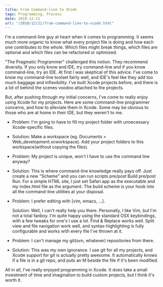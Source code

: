 ```yaml
---
title: From Command-line to XCode
tags: Programming, Process
date: 2010-12-21
url: "/2010/12/21/from-command-line-to-xcode.html"
---
```


I'm a command-line guy at heart when it comes to programming. It seems much more organic to know what every project file is doing and how each one contributes to the whole. Which files might break things, which files are optional and which files can be refactored or optimized.

"The Pragmatic Programmer" challenged this notion. They recommend diversity. If you only know and IDE, try command-line and if you know command-line, try an IDE. At first I was skeptical of this advice. I've come to know my command-line toolset fairly well, and IDE's feel like they add too much baggage and inflexibility. I've built Xcode projects before, and there is a lot of behind the scenes voodoo attached to the projects.

But, after pushing through my initial concerns, I've come to really enjoy using Xcode for my projects. Here are some command-line programmer concerns, and how to alleviate them in Xcode. Some may be obvious to those who are at home in their IDE, but they weren't to me.

*   Problem: I'm going to have to fill my project folder with unnecessary Xcode-specific files.
*   Solution: Make a workspace (eg. Documents > Web_development.xcworkspace). Add your project folders to this workspace(without copying the files).

*   Problem: My project is unique, won't I have to use the command line anyway?

*   Solution: This is where command-line knowledge really pays off. Just create a new "Scheme" and you can run scripts pre/post Build pre/post Run. For a simple HTML site, I just set Safari.app as the executable and my index.html file as the argument. The build scheme is your hook into all the command-line utilities at your disposal.

*   Problem: I prefer editing with [vim, emacs, ...].

    Solution: Well, I can't really help you there. Personally, I like Vim, but I'm not a total fanboy. I'm quite happy using the standard OSX keybindings, with a few tweaks for one's I use a lot. Find &amp; Replace works well. Split view and file navigation work well, and syntax-highlighting is fully configurable and works with every file I've thrown at it.

*   Problem: I can't manage my git(svn, whatever) repositories from there.

*   Solution: This was my own ignorance. I use git for all my projects, and Xcode support for git is actually pretty awesome. It automatically knows if a file is in a git repo, and puts an M beside the file if it's been modified.

All in all, I've really enjoyed programming in Xcode. It does take a small investment of time and imagination to build custom projects, but I think it's worth it.
